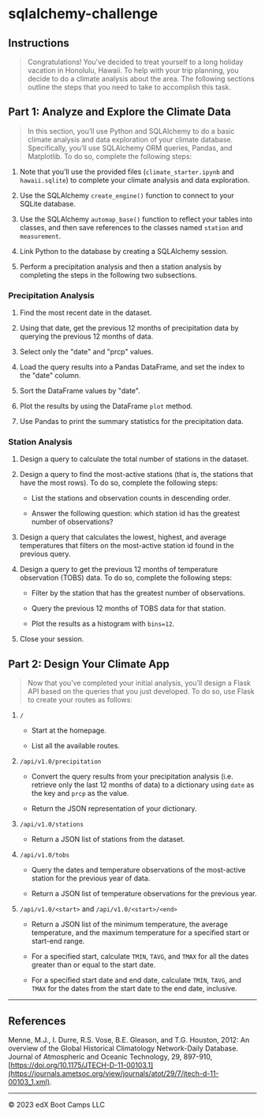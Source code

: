 # sqlalchemy-challenge

## Instructions
> Congratulations! You've decided to treat yourself to a long holiday vacation in Honolulu, Hawaii. To help with your trip planning, you decide to do a climate analysis about the area. The following sections outline the steps that you need to take to accomplish this task.

## Part 1: Analyze and Explore the Climate Data
> In this section, you’ll use Python and SQLAlchemy to do a basic climate analysis and data exploration of your climate database. Specifically, you’ll use SQLAlchemy ORM queries, Pandas, and Matplotlib. To do so, complete the following steps:

1. Note that you’ll use the provided files (`climate_starter.ipynb` and `hawaii.sqlite`) to complete your climate analysis and data exploration.

2. Use the SQLAlchemy `create_engine()` function to connect to your SQLite database.

3. Use the SQLAlchemy `automap_base()` function to reflect your tables into classes, and then save references to the classes named `station` and `measurement`.

4. Link Python to the database by creating a SQLAlchemy session.

5. Perform a precipitation analysis and then a station analysis by completing the steps in the following two subsections.

### Precipitation Analysis

1. Find the most recent date in the dataset.

2. Using that date, get the previous 12 months of precipitation data by querying the previous 12 months of data.

3. Select only the "date" and "prcp" values.

4. Load the query results into a Pandas DataFrame, and set the index to the "date" column.

5. Sort the DataFrame values by "date".

6. Plot the results by using the DataFrame `plot` method.

7. Use Pandas to print the summary statistics for the precipitation data.

### Station Analysis
1. Design a query to calculate the total number of stations in the dataset.

2. Design a query to find the most-active stations (that is, the stations that have the most rows). To do so, complete the following steps:

    - List the stations and observation counts in descending order.

    - Answer the following question: which station id has the greatest number of observations?

3. Design a query that calculates the lowest, highest, and average temperatures that filters on the most-active station id found in the previous query.

4. Design a query to get the previous 12 months of temperature observation (TOBS) data. To do so, complete the following steps:

    - Filter by the station that has the greatest number of observations.

    - Query the previous 12 months of TOBS data for that station.

    - Plot the results as a histogram with `bins=12`.

5. Close your session.

## Part 2: Design Your Climate App

> Now that you’ve completed your initial analysis, you’ll design a Flask API based on the queries that you just developed. To do so, use Flask to create your routes as follows:

1. `/`

    - Start at the homepage.

    - List all the available routes.

2. `/api/v1.0/precipitation`

    - Convert the query results from your precipitation analysis (i.e. retrieve only the last 12 months of data) to a dictionary using `date` as the key and `prcp` as the value.

    - Return the JSON representation of your dictionary.

3. `/api/v1.0/stations`

    - Return a JSON list of stations from the dataset.

4. `/api/v1.0/tobs`

    - Query the dates and temperature observations of the most-active station for the previous year of data.

    - Return a JSON list of temperature observations for the previous year.

5. `/api/v1.0/<start>` and `/api/v1.0/<start>/<end>`

    - Return a JSON list of the minimum temperature, the average temperature, and the maximum temperature for a specified start or start-end range.

    - For a specified start, calculate `TMIN`, `TAVG`, and `TMAX` for all the dates greater than or equal to the start date.

    - For a specified start date and end date, calculate `TMIN`, `TAVG`, and `TMAX` for the dates from the start date to the end date, inclusive.

- - -

## References

Menne, M.J., I. Durre, R.S. Vose, B.E. Gleason, and T.G. Houston, 2012: An overview of the Global Historical Climatology Network-Daily Database. Journal of Atmospheric and Oceanic Technology, 29, 897-910, [https://doi.org/10.1175/JTECH-D-11-00103.1](https://journals.ametsoc.org/view/journals/atot/29/7/jtech-d-11-00103_1.xml).

- - -

© 2023 edX Boot Camps LLC